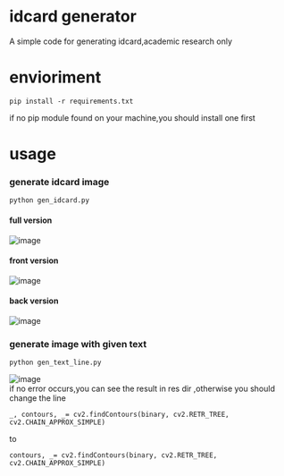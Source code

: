 # idcard generator
A simple code for generating idcard,academic research only

envioriment
====
```
pip install -r requirements.txt 
```
if no pip module found on your machine,you should install one first

usage
====

### generate idcard image
```
python gen_idcard.py
```
#### full version
![image](https://github.com/deep-practice/idcard_generator/blob/master/res/idcard_full.jpg)
#### front version
![image](https://github.com/deep-practice/idcard_generator/blob/master/res/idcard_front.jpg)
#### back version
![image](https://github.com/deep-practice/idcard_generator/blob/master/res/idcard_back.jpg)

### generate image with given text
```
python gen_text_line.py
```
![image](https://github.com/deep-practice/idcard_generator/blob/master/res/line_res.png)  
if no error occurs,you can see the result in res dir
,otherwise you should change the line
```
_, contours, _= cv2.findContours(binary, cv2.RETR_TREE, cv2.CHAIN_APPROX_SIMPLE)
```
to
```
contours, _= cv2.findContours(binary, cv2.RETR_TREE, cv2.CHAIN_APPROX_SIMPLE)
```
